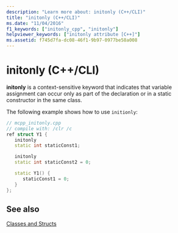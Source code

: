 ```yaml
---
description: "Learn more about: initonly (C++/CLI)"
title: "initonly (C++/CLI)"
ms.date: "11/04/2016"
f1_keywords: ["initonly_cpp", "initonly"]
helpviewer_keywords: ["initonly attribute [C++]"]
ms.assetid: f745d7fa-dc08-46f1-9b97-0977be58a008
---
```

# initonly (C++/CLI)

**initonly** is a context-sensitive keyword that indicates that variable assignment can occur only as part of the declaration or in a static constructor in the same class.

The following example shows how to use `initionly`:

```cpp
// mcpp_initonly.cpp
// compile with: /clr /c
ref struct Y1 {
   initonly
   static int staticConst1;

   initonly
   static int staticConst2 = 0;

   static Y1() {
      staticConst1 = 0;
   }
};
```

## See also

[Classes and Structs](../extensions/classes-and-structs-cpp-component-extensions.md)
